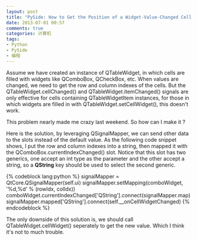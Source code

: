 ```yaml
---
layout: post
title: "PySide: How to Get the Position of a Widget-Value-Changed Cell in QTableWidget"
date: 2013-07-01 00:57
comments: true
categories: 计算机
tags:
- Python
- PySide
- 编程
---
```

Assume we have created an instance of QTableWidget, in which cells are filled with widgets like QComboBox, QCheckBox, etc. When values are changed, we need to get the row and column indexes of the cells. But the QTableWidget.cellChanged() and QTableWidget.itemChanged() signals are only effective for cells containing QTableWidgetItem instances, for those in which widgets are filled in with QTableWidget.setCellWidget(), this doesn't work.

This problem nearly made me crazy last weekend. So how can I make it ?

Here is the solution, by leveraging QSignalMapper, we can send other data to the slots instead of the default value. As the following code snippet shows, I put the row and column indexes into a string, then mapped it with the QComboBox.currentIndexChanged() slot. Notice that this slot has two generics, one accept an int type as the parameter and the other accept a string, so a **QString** key should be used to select the second generic.

{% codeblock lang:python %}
signalMapper = QtCore.QSignalMapper(self.ui)
signalMapper.setMapping(comboWidget, '%d,%d' % (rowIdx, colIdx))
comboWidget.currentIndexChanged['QString'].connect(signalMapper.map)
signalMapper.mapped['QString'].connect(self.__onCellWidgetChanged)
{% endcodeblock %}

The only downside of this solution is, we should call QTableWidget.cellWidget() seperately to get the new value. Which I think it's not to much trouble.
